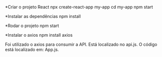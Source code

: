 *Criar o projeto React
npx create-react-app my-app
cd my-app
npm start

*Instalar as dependências 
npm install

*Rodar o projeto
npm start

*Instalar o axios
npm install axios


Foi utilizado o axios para consumir a API. Está localizado no api.js.
O código está localizado em: App.js.